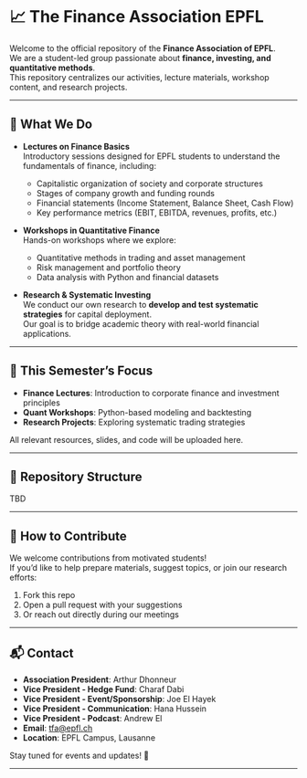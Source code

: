 # 📈 The Finance Association EPFL

Welcome to the official repository of the **Finance Association of EPFL**.  
We are a student-led group passionate about **finance, investing, and quantitative methods**.  
This repository centralizes our activities, lecture materials, workshop content, and research projects.  

---

## 🚀 What We Do

- **Lectures on Finance Basics**  
  Introductory sessions designed for EPFL students to understand the fundamentals of finance, including:
  - Capitalistic organization of society and corporate structures
  - Stages of company growth and funding rounds
  - Financial statements (Income Statement, Balance Sheet, Cash Flow)
  - Key performance metrics (EBIT, EBITDA, revenues, profits, etc.)

- **Workshops in Quantitative Finance**  
  Hands-on workshops where we explore:
  - Quantitative methods in trading and asset management  
  - Risk management and portfolio theory  
  - Data analysis with Python and financial datasets  

- **Research & Systematic Investing**  
  We conduct our own research to **develop and test systematic strategies** for capital deployment.  
  Our goal is to bridge academic theory with real-world financial applications.  

---

## 📅 This Semester’s Focus

- **Finance Lectures**: Introduction to corporate finance and investment principles  
- **Quant Workshops**: Python-based modeling and backtesting  
- **Research Projects**: Exploring systematic trading strategies  

All relevant resources, slides, and code will be uploaded here.

---

## 📂 Repository Structure

TBD

---

## 🙌 How to Contribute

We welcome contributions from motivated students!  
If you’d like to help prepare materials, suggest topics, or join our research efforts:

1. Fork this repo  
2. Open a pull request with your suggestions  
3. Or reach out directly during our meetings  

---

## 📬 Contact

- **Association President**: Arthur Dhonneur  
- **Vice President - Hedge Fund**: Charaf Dabi
- **Vice President - Event/Sponsorship**: Joe El Hayek
- **Vice President - Communication**: Hana Hussein
- **Vice President - Podcast**: Andrew El 
- **Email**: tfa@epfl.ch
- **Location**: EPFL Campus, Lausanne  

Stay tuned for events and updates! 🚀  

---
